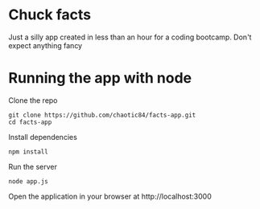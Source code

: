 # Chuck facts

Just a silly app created in less than an hour for a coding bootcamp. Don't expect anything fancy

# Running the app with node

Clone the repo

```
git clone https://github.com/chaotic84/facts-app.git
cd facts-app
```

Install dependencies

```
npm install
```

Run the server

```
node app.js
````

Open the application in your browser at http://localhost:3000